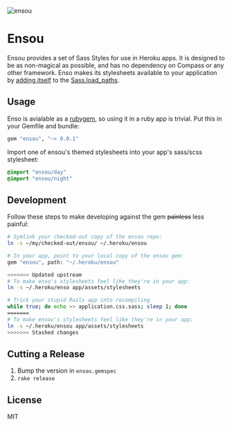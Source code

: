 ![ensou](https://s3.amazonaws.com/f.cl.ly/items/1O3N0i2E3c2S3z3r183V/enso-purple-01.svg)

# Ensou

Ensou provides a set of Sass Styles for use in Heroku apps. It is designed to be as non-magical as possible, and has no dependency on Compass or any other framework. Enso makes its stylesheets available to your application by [adding itself](https://github.com/heroku/ensou/blob/master/lib/ensou.rb) to the [Sass.load_paths](http://sass-lang.com/docs/yardoc/Sass.html#load_paths-class_method).

## Usage

Enso is avialable as a [rubygem](http://rubygems.org/gems/ensou), so using it in a ruby app is trivial.
Put this in your Gemfile and bundle:

```ruby
gem "ensou", "~> 0.0.1"
```

Import one of ensou's themed stylesheets into your app's sass/scss stylesheet:

```sass
@import "ensou/day"
@import "ensou/night"
```

## Development

Follow these steps to make developing against the gem <strike>painless</strike> less painful:

```bash
# Symlink your checked-out copy of the ensou repo:
ln -s ~/my/checked-out/ensou/ ~/.heroku/ensou

# In your app, point to your local copy of the ensou gem:
gem "ensou", path: "~/.heroku/ensou"

<<<<<<< Updated upstream
# To make enso's stylesheets feel like they're in your app:
ln -s ~/.heroku/enso app/assets/stylesheets

# Trick your stupid Rails app into recompiling
while true; do echo >> application.css.sass; sleep 1; done
=======
# To make ensou's stylesheets feel like they're in your app:
ln -s ~/.heroku/ensou app/assets/stylesheets
>>>>>>> Stashed changes
```

## Cutting a Release

1. Bump the version in `ensou.gemspec`
1. `rake release`

## License

MIT